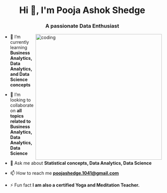 <h1 align="center">Hi 👋, I'm Pooja Ashok Shedge</h1>
<h3 align="center">A passionate Data Enthusiast</h3>  
<img align="right" alt="coding" width="400" src="https://github.com/poojashedge12/Pooja-Shedge/assets/110235823/42c93183-b5cc-4559-a4a6-fa1ff5cd6887">


- 🌱 I’m currently learning **Business Analytics, Data Analytics, and Data Science concepts**

- 👯 I’m looking to collaborate on **all topics related to Business Analytics, Data Analytics, Data Science**

- 💬 Ask me about **Statistical concepts, Data Analytics, Data Science**

- 📫 How to reach me **poojashedge.1041@gmail.com**

- ⚡ Fun fact **I am also a certified Yoga and Meditation Teacher.** 
